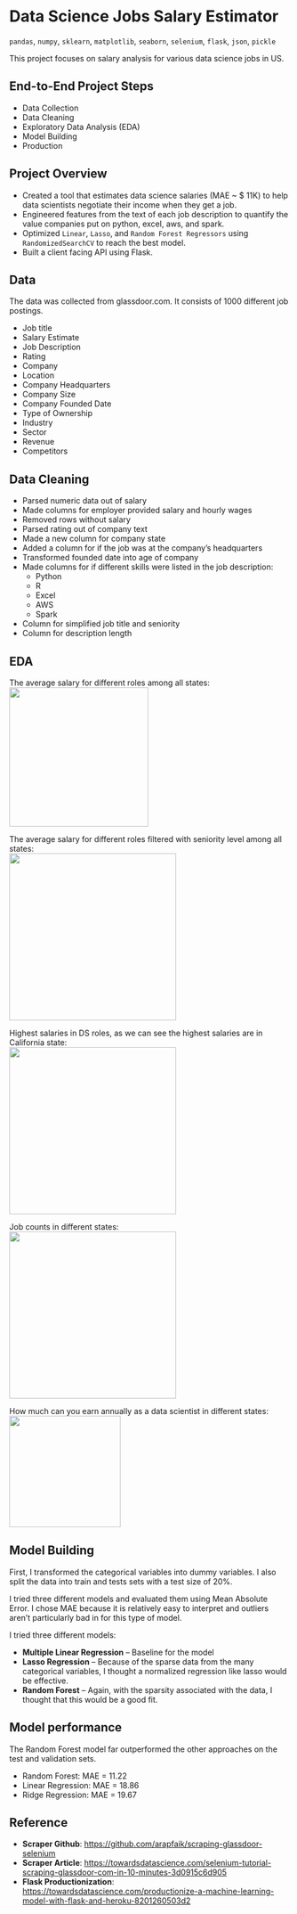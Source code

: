 # Data Science Jobs Salary Estimator
`pandas`, `numpy`, `sklearn`, `matplotlib`, `seaborn`, `selenium`, `flask`, `json`, `pickle`

This project focuses on salary analysis for various data science jobs in US.

## End-to-End Project Steps
- Data Collection
- Data Cleaning
- Exploratory Data Analysis (EDA)
- Model Building
- Production

## Project Overview
- Created a tool that estimates data science salaries (MAE ~ $ 11K) to help data scientists negotiate their income when they get a job.
- Engineered features from the text of each job description to quantify the value companies put on python, excel, aws, and spark.
- Optimized `Linear`, `Lasso`, and `Random Forest Regressors` using `RandomizedSearchCV` to reach the best model.
- Built a client facing API using Flask.

## Data
The data was collected from glassdoor.com. It consists of 1000 different job postings.

- Job title
- Salary Estimate
- Job Description
- Rating
- Company
- Location
- Company Headquarters
- Company Size
- Company Founded Date
- Type of Ownership
- Industry
- Sector
- Revenue
- Competitors

## Data Cleaning
- Parsed numeric data out of salary
- Made columns for employer provided salary and hourly wages
- Removed rows without salary
- Parsed rating out of company text
- Made a new column for company state
- Added a column for if the job was at the company’s headquarters
- Transformed founded date into age of company
- Made columns for if different skills were listed in the job description:
    - Python
    - R
    - Excel
    - AWS 
    - Spark
- Column for simplified job title and seniority
- Column for description length

## EDA
The average salary for different roles among all states: <br><img src="img/1.png" width=250><br>

The average salary for different roles filtered with seniority level among all states: <br><img src="img/2.png" width=300><br>

Highest salaries in DS roles, as we can see the highest salaries are in California state: <br><img src="img/3.png" width=300><br>

Job counts in different states: <br><img src="img/4.png" width=300><br>

How much can you earn annually as a data scientist in different states: <br><img src="img/5.png" width=200><br>


## Model Building
First, I transformed the categorical variables into dummy variables. I also split the data into train and tests sets with a test size of 20%.

I tried three different models and evaluated them using Mean Absolute Error. I chose MAE because it is relatively easy to interpret and outliers aren’t particularly bad in for this type of model.

I tried three different models:

- **Multiple Linear Regression** – Baseline for the model
- **Lasso Regression** – Because of the sparse data from the many categorical variables, I thought a normalized regression like lasso would be effective.
- **Random Forest** – Again, with the sparsity associated with the data, I thought that this would be a good fit.


## Model performance

The Random Forest model far outperformed the other approaches on the test and validation sets.

- Random Forest: MAE = 11.22
- Linear Regression: MAE = 18.86
- Ridge Regression: MAE = 19.67

## Reference
- **Scraper Github**: https://github.com/arapfaik/scraping-glassdoor-selenium
- **Scraper Article**: https://towardsdatascience.com/selenium-tutorial-scraping-glassdoor-com-in-10-minutes-3d0915c6d905
- **Flask Productionization**: https://towardsdatascience.com/productionize-a-machine-learning-model-with-flask-and-heroku-8201260503d2
